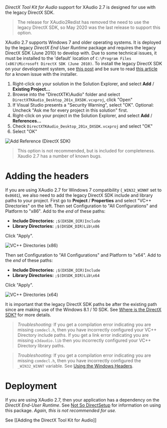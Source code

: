 *DirectX Tool Kit for Audio* support for XAudio 2.7 is designed for use with the legacy DirectX SDK.

> The release for XAudio2Redist has removed the need to use the legacy DirectX SDK, so May 2020 was the last release to support this option.

XAudio 2.7 supports Windows 7 and older operating systems. It is deployed by the legacy _DirectX End User Runtime_ package and requires the legacy DirectX SDK (June 2010) to develop with. Due to some technical issues, it must be installed to the 'default' location of ``C:\Program Files (x86)\Microsoft DirectX SDK (June 2010)``. To install the legacy DirectX SDK on your development system, see [this post](https://walbourn.github.io/announcement-directx-sdk-june-2010-is-live/) and be sure to read [this article](https://walbourn.github.io/known-issue-directx-sdk-june-2010-setup-and-the-s1023-error/) for a known issue with the installer.

1. Right-click on your solution in the Solution Explorer, and select **Add** / **Existing Project...**
1. Browse into the "DirectXTK\Audio" folder and select ``DirectXTKAudio_Desktop_201x_DXSDK.vcxproj``, click "Open"
1. If Visual Studio presents a "Security Warning", select "OK". Optional: Uncheck "Ask me for every project in this solution" first.
1. Right-click on your project in the Solution Explorer, and select **Add** / **References...**
1. Check ``DirectXTKAudio_Desktop_201x_DXSDK.vcxproj`` and select "OK"
1. Select "OK"

![Add Reference (DirectX SDK)](https://github.com/Microsoft/DirectXTK/wiki/images/AddReferenceDX.png)

> This option is not recommended, but is included for completeness. Xaudio 2.7 has a number of known bugs.

# Adding the headers

If you are using XAudio 2.7 for Windows 7 compatibility (``_WIN32_WINNT`` set to ``0x0601``), we also need to add the legacy DirectX SDK include and library paths to your project. First go to **Project** / **Properties** and select "VC++ Directories" on the left. Then set Configuration to "All Configurations" and Platform to "x86". Add to the _end_ of these paths:
* **Include Directories:** ``;$(DXSDK_DIR)Include``
* **Library Directories:** ``;$(DXSDK_DIR)Lib\x86``

Click "Apply".

![VC++ Directories (x86)](https://github.com/Microsoft/DirectXTK/wiki/images/settingsDXx86.png)

Then set Configuration to "All Configurations" and Platform to "x64". Add to the _end_ of these paths:
* **Include Directories:** ``;$(DXSDK_DIR)Include``
* **Library Directories:** ``;$(DXSDK_DIR)Lib\x64``

Click "Apply".

![VC++ Directories (x64)](https://github.com/Microsoft/DirectXTK/wiki/images/settingsDXx64.png)

It is important that the legacy DirectX SDK paths be after the existing path since are making use of the Windows 8.1 / 10 SDK. See [Where is the DirectX SDK?](https://docs.microsoft.com/en-us/windows/desktop/directx-sdk--august-2009-) for more details.

> _Troubleshooting:_ If you get a compilation error indicating you are missing ``comdecl.h``, then you have incorrectly configured your VC++ Directory include paths. If you get a link error indicating you are missing ``x3daudio.lib`` then you incorrectly configured your VC++ Directory library paths.

> _Troubleshooting:_ If you get a compilation error indicating you are missing ``comdecl.h``, then you have incorrectly configured the ``_WIN32_WINNT`` variable. See [Using the Windows Headers](https://docs.microsoft.com/en-us/windows/desktop/WinProg/using-the-windows-headers).

# Deployment

If you are using XAudio 2.7, then your application has a dependency on the _DirectX End-User Runtime_. See [Not So DirectSetup](https://aka.ms/dxsetup) for information on using this package. *Again, this is not recommended for use.*

See [[Adding the DirectX Tool Kit for Audio]]
